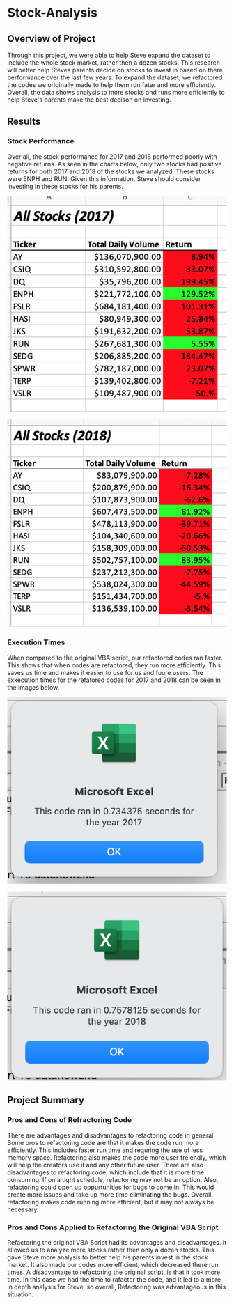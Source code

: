 # Stock-Analysis

## Overview of Project
Through this project, we were able to help Steve expand the dataset to include the whole stock market, rather then a dozen stocks.  This research will better help Steves parents decide on stocks to invest in based on there performance over the last few years.  To expand the dataset, we refactored the codes we originally made to help them run fater and more efficiently.  Overall,  the data shows analysis to more stocks and runs more efficiently to help Steve's parents make the best decison on investing.

## Results

### Stock Performance
Over all, the stock performance for 2017 and 2018 performed poorly with negative returns.  As seen in the charts below, only two stocks had positive returns for both 2017 and 2018 of the stocks we analyzed.  These stocks were ENPH and RUN.  Given this information, Steve should consider investing in these stocks for his parents.

![Alt Text](https://github.com/abbys114/Stock-Analysis/blob/main/2017%20stock%20analysis.png)

![Alt Text](https://github.com/abbys114/Stock-Analysis/blob/main/2018%20Stock%20Analysis.png)

### Execution Times 
When compared to the original VBA script, our refactored codes ran faster.  This shows that when codes are refactored, they run more efficiently.  This saves us time and makes it easier to use for us and fuure users.  The exxecution times for the refatored codes for 2017 and 2018 can be seen in the images below.

![Alt Text](https://github.com/abbys114/Stock-Analysis/blob/main/VBA_Challenge_2017.png)


![Alt Text](https://github.com/abbys114/Stock-Analysis/blob/main/VBA_Challenge_2018.png)

## Project Summary

### Pros and Cons of Refractoring Code
There are advantages and disadvantages to refactoring code in general.  Some pros to refactoring code are that it makes the code run more efficiently.  This includes faster run time and requring the use of less memory space.  Refactoring also makes the code more user freiendly, which will help the creators use it and any other future user.  There are also disadvantages to refactoring code, which include that it is more time consuming.  If on a tight schedule, refactoring may not be an option.  Also, refactoring could open up oppurtunities for bugs to come in.  This would create more issues and take up more time eliminating the bugs.  Overall, refactoring makes code running more efficient, but it may not always be necessary. 

### Pros and Cons Applied to Refactoring the Original VBA Script
Refactoring the original VBA Script had its advantages and disadvantages.  It allowed us to analyze more stocks rather then only a dozen stocks. This gave Steve more analysis to better help his parents invest in the stock market.  It also made our codes more efficient, which decreased there run times.  A disadvantage to refactoring the original script, is that it took more time.  In this case we had the time to rafactor the code, and it led to a more in depth analysis for Steve, so overall, Refactoring was advantageous in this situation.

